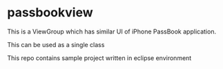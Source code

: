 passbookview
============

This is a ViewGroup which has similar UI of iPhone PassBook application.

This can be used as a single class

This repo contains sample project written in eclipse environment


